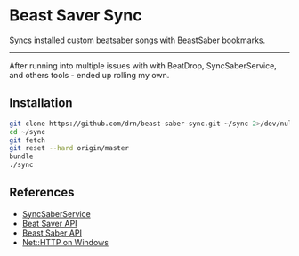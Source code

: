 # Beast Saver Sync

Syncs installed custom beatsaber songs with BeastSaber bookmarks.

* * *

After running into multiple issues with with BeatDrop, SyncSaberService, and
others tools - ended up rolling my own.

## Installation

```bash
git clone https://github.com/drn/beast-saber-sync.git ~/sync 2>/dev/null
cd ~/sync
git fetch
git reset --hard origin/master
bundle
./sync
```

## References

* [SyncSaberService](https://github.com/Zingabopp/SyncSaberService/blob/master/SyncSaberLib/SyncSaber.cs)
* [Beat Saver API](https://beatsaver.com/api/maps/by-hash/3a49f1b40044ba90eb27963c29121537cec28a44)
* [Beast Saber API](https://bsaber.com/wp-json/bsaber-api/songs/?bookmarked_by=sanguinerane)
* [Net::HTTP on Windows](https://blog.chrisdpeters.com/clobber-windows-ruby-https-connectivity-issues-new-nethttp-ssl-fix-gem/)
